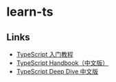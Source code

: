 # learn-ts

## Links

- [TypeScript 入门教程](https://ts.xcatliu.com)
- [TypeScript Handbook（中文版）](https://legacy.gitbook.com/book/zhongsp/typescript-handbook/details)
- [TypeScript Deep Dive 中文版](https://github.com/jkchao/typescript-book-chinese)
